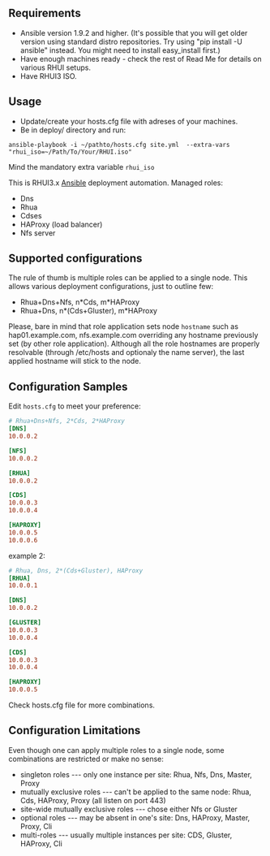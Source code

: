 Requirements
---------------
* Ansible version 1.9.2 and higher. (It's possible that you will get older version using standard distro repositories. Try using "pip install -U ansible" instead. You might need to install easy_install first.)
* Have enough machines ready - check the rest of Read Me for details on various RHUI setups.
* Have RHUI3 ISO.

Usage
--------

* Update/create your hosts.cfg file with adreses of your machines.
* Be in deploy/ directory and run:
```
ansible-playbook -i ~/pathto/hosts.cfg site.yml  --extra-vars "rhui_iso=~/Path/To/Your/RHUI.iso"
```

Mind the mandatory extra variable `rhui_iso`

This is RHUI3.x [Ansible](www.ansible.com) deployment automation.
Managed roles:
- Dns
- Rhua
- Cdses
- HAProxy (load balancer)
- Nfs server

Supported configurations
------------------------
The rule of thumb is multiple roles can be applied to a single node.
This allows various deployment configurations, just to outline few:
- Rhua+Dns+Nfs, n\*Cds, m\*HAProxy
- Rhua+Dns, n\*(Cds+Gluster), m\*HAProxy

Please, bare in mind that role application sets node `hostname` such as hap01.example.com, nfs.example.com overriding any hostname previously set (by other role application).
Although all the role hostnames are properly resolvable (through /etc/hosts and optionaly the name server), the last applied hostname will stick to the node.

Configuration Samples
---------------------
Edit `hosts.cfg` to meet your preference:
```ini
# Rhua+Dns+Nfs, 2*Cds, 2*HAProxy
[DNS]
10.0.0.2

[NFS]
10.0.0.2

[RHUA]
10.0.0.2

[CDS]
10.0.0.3
10.0.0.4

[HAPROXY]
10.0.0.5
10.0.0.6
```

example 2:
```ini
# Rhua, Dns, 2*(Cds+Gluster), HAProxy
[RHUA]
10.0.0.1

[DNS]
10.0.0.2

[GLUSTER]
10.0.0.3
10.0.0.4

[CDS]
10.0.0.3
10.0.0.4

[HAPROXY]
10.0.0.5
```

Check hosts.cfg file for more combinations.


Configuration Limitations
-------------------------
Even though one can apply multiple roles to a single node, some combinations are restricted or make no sense:
- singleton roles --- only one instance per site: Rhua, Nfs, Dns, Master, Proxy
- mutually exclusive roles --- can't be applied to the same node: Rhua, Cds, HAProxy, Proxy (all listen on port 443)
- site-wide mutually exclusive roles --- chose either Nfs or Gluster
- optional roles --- may be absent in one's site: Dns, HAProxy, Master, Proxy, Cli
- multi-roles --- usually multiple instances per site: CDS, Gluster, HAProxy, Cli
